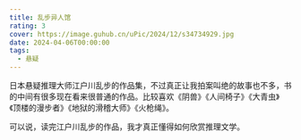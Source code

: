 ```yaml
---
title: 乱步异人馆
rating: 3
cover: https://image.guhub.cn/uPic/2024/12/s34734929.jpg
date: 2024-04-06T00:00:00
tags:
  - 悬疑
---
```


日本悬疑推理大师江户川乱步的作品集，不过真正让我拍案叫绝的故事也不多，书的中间有很多现在看来很普通的作品。比较喜欢《阴兽》《人间椅子》《大青虫》《顶楼的漫步者》《地狱的滑稽大师》《火枪绳》。

可以说，读完江户川乱步的作品，我才真正懂得如何欣赏推理文学。
